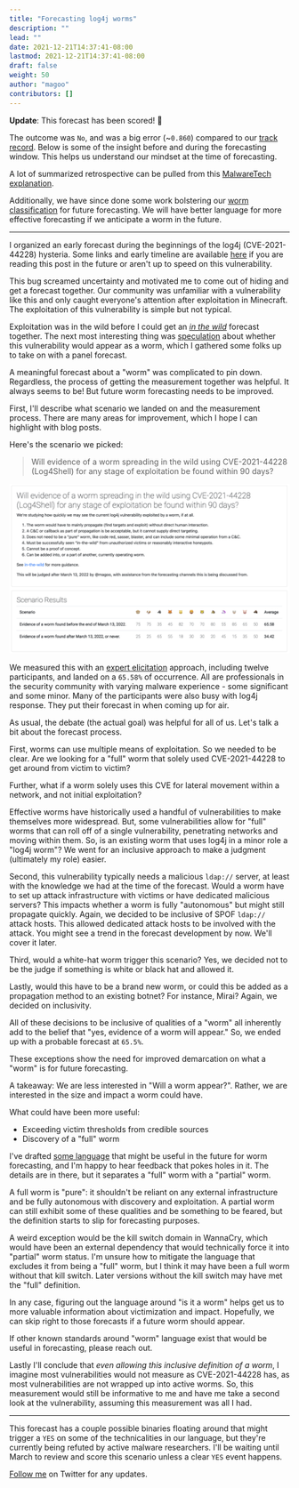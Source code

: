 ```yaml
---
title: "Forecasting log4j worms"
description: ""
lead: ""
date: 2021-12-21T14:37:41-08:00
lastmod: 2021-12-21T14:37:41-08:00
draft: false
weight: 50
author: "magoo"
contributors: []
---
```


**Update**: This forecast has been scored! 🎉

The outcome was `No`, and was a big error (~`0.860`) compared to our [track record](https://magoo.github.io/risk-measurement/forecasts/). Below is some of the insight before and during the forecasting window. This helps us understand our mindset at the time of forecasting.

A lot of summarized retrospective can be pulled from this [MalwareTech explanation](https://twitter.com/MalwareTechBlog/status/1476817703432175616).

Additionally, we have since done some work bolstering our [worm classification](https://magoo.github.io/risk-measurement/in-the-wild/#an-in-the-wild-worm) for future forecasting. We will have better language for more effective forecasting if we anticipate a worm in the future.

***

I organized an early forecast during the beginnings of the log4j (CVE-2021-44228) hysteria. Some links and early timeline are available [here](https://magoo.github.io/incident-tracking/2021-12-09-log4j) if you are reading this post in the future or aren't up to speed on this vulnerability.

This bug screamed uncertainty and motivated me to come out of hiding and get a forecast together. Our community was unfamiliar with a vulnerability like this and only caught everyone's attention after exploitation in Minecraft. The exploitation of this vulnerability is simple but not typical. 

Exploitation was in the wild before I could get an _[in the wild](https://magoo.medium.com/forecasting-bluekeep-5c25a8d5d681)_ forecast together. The next most interesting thing was [speculation](https://twitter.com/Laughing_Mantis/status/1470165580736987137) about whether this vulnerability would appear as a worm, which I gathered some folks up to take on with a panel forecast.

A meaningful forecast about a "worm" was complicated to pin down. Regardless, the process of getting the measurement together was helpful. It always seems to be! But future worm forecasting needs to be improved.

First, I'll describe what scenario we landed on and the measurement process. There are many areas for improvement, which I hope I can highlight with blog posts.  

Here's the scenario we picked:

> Will evidence of a worm spreading in the wild using CVE-2021-44228 (Log4Shell) for any stage of exploitation be found within 90 days?

![log4j-data](log4j-data.png)

We measured this with an [expert elicitation](/risk-measurement/docs/estimation/expert-elicitation) approach, including twelve participants, and landed on a `65.58%` of occurrence. All are professionals in the security community with varying malware experience - some significant and some minor. Many of the participants were also busy with log4j response. They put their forecast in when coming up for air. 

As usual, the debate (the actual goal) was helpful for all of us. Let's talk a bit about the forecast process.

First, worms can use multiple means of exploitation. So we needed to be clear. Are we looking for a "full" worm that solely used CVE-2021-44228 to get around from victim to victim? 

Further, what if a worm solely uses this CVE for lateral movement within a network, and not initial exploitation?

Effective worms have historically used a handful of vulnerabilities to make themselves more widespread. But, some vulnerabilities allow for "full" worms that can roll off of a single vulnerability, penetrating networks and moving within them. So, is an existing worm that uses log4j in a minor role a "log4j worm"? We went for an inclusive approach to make a judgment (ultimately my role) easier.

Second, this vulnerability typically needs a malicious `ldap://` server, at least with the knowledge we had at the time of the forecast. Would a worm have to set up attack infrastructure with victims or have dedicated malicious servers? This impacts whether a worm is fully "autonomous" but might still propagate quickly. Again, we decided to be inclusive of SPOF `ldap://` attack hosts. This allowed dedicated attack hosts to be involved with the attack. You might see a trend in the forecast development by now. We'll cover it later.

Third, would a white-hat worm trigger this scenario? Yes, we decided not to be the judge if something is white or black hat and allowed it.

Lastly, would this have to be a brand new worm, or could this be added as a propagation method to an existing botnet? For instance, Mirai? Again, we decided on inclusivity.

All of these decisions to be inclusive of qualities of a "worm" all inherently add to the belief that "yes, evidence of a worm will appear." So, we ended up with a probable forecast at `65.5%`.

These exceptions show the need for improved demarcation on what a "worm" is for future forecasting.

A takeaway: We are less interested in "Will a worm appear?". Rather, we are interested in the size and impact a worm could have. 

What could have been more useful: 

- Exceeding victim thresholds from credible sources
- Discovery of a "full" worm 

I've drafted [some language](/risk-measurement/in-the-wild/) that might be useful in the future for worm forecasting, and I'm happy to hear feedback that pokes holes in it. The details are in there, but it separates a "full" worm with a "partial" worm. 

A full worm is "pure": it shouldn't be reliant on any external infrastructure and be fully autonomous with discovery and exploitation. A partial worm can still exhibit some of these qualities and be something to be feared, but the definition starts to slip for forecasting purposes.  

A weird exception would be the kill switch domain in WannaCry, which would have been an external dependency that would technically force it into "partial" worm status. I'm unsure how to mitigate the language that excludes it from being a "full" worm, but I think it may have been a full worm without that kill switch. Later versions without the kill switch may have met the "full" definition. 

In any case, figuring out the language around "is it a worm" helps get us to more valuable information about victimization and impact. Hopefully, we can skip right to those forecasts if a future worm should appear.

If other known standards around "worm" language exist that would be useful in forecasting, please reach out. 

Lastly I'll conclude that _even allowing this inclusive definition of a worm_, I imagine most vulnerabilities would not measure as CVE-2021-44228 has, as most vulnerabilities are not wrapped up into active worms. So, this measurement would still be informative to me and have me take a second look at the vulnerability, assuming this measurement was all I had. 

***

This forecast has a couple possible binaries floating around that might trigger a `YES` on some of the technicalities in our language, but they're currently being refuted by active malware researchers. I'll be waiting until March to review and score this scenario unless a clear `YES` event happens. 

[Follow me](https://www.twitter.com/magoo) on Twitter for any updates. 